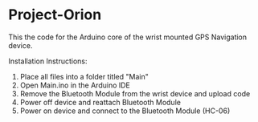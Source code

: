 # Project-Orion
This the code for the Arduino core of the wrist mounted GPS Navigation device.


Installation Instructions:

1. Place all files into a folder titled "Main"
2. Open Main.ino in the Arduino IDE
3. Remove the Bluetooth Module from the wrist device and upload code
4. Power off device and reattach Bluetooth Module
5. Power on device and connect to the Bluetooth Module (HC-06)
